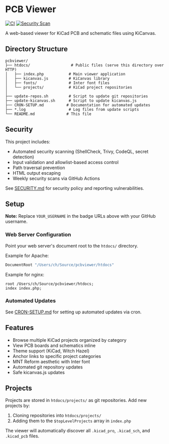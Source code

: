 # PCB Viewer

[![CI](https://github.com/YOUR_USERNAME/pcbviewer/actions/workflows/ci.yml/badge.svg)](https://github.com/YOUR_USERNAME/pcbviewer/actions/workflows/ci.yml)
[![Security Scan](https://github.com/YOUR_USERNAME/pcbviewer/actions/workflows/security.yml/badge.svg)](https://github.com/YOUR_USERNAME/pcbviewer/actions/workflows/security.yml)

A web-based viewer for KiCad PCB and schematic files using KiCanvas.

## Directory Structure

```
pcbviewer/
├── htdocs/                  # Public files (serve this directory over HTTP)
│   ├── index.php           # Main viewer application
│   ├── kicanvas.js         # KiCanvas library
│   ├── fonts/              # Inter font files
│   └── projects/           # KiCad project repositories
│
├── update-repos.sh         # Script to update git repositories
├── update-kicanvas.sh      # Script to update kicanvas.js
├── CRON-SETUP.md          # Documentation for automated updates
├── *.log                   # Log files from update scripts
└── README.md              # This file
```

## Security

This project includes:
- Automated security scanning (ShellCheck, Trivy, CodeQL, secret detection)
- Input validation and allowlist-based access control
- Path traversal prevention
- HTML output escaping
- Weekly security scans via GitHub Actions

See [SECURITY.md](SECURITY.md) for security policy and reporting vulnerabilities.

## Setup

**Note:** Replace `YOUR_USERNAME` in the badge URLs above with your GitHub username.

### Web Server Configuration

Point your web server's document root to the `htdocs/` directory.

Example for Apache:
```apache
DocumentRoot "/Users/ch/Source/pcbviewer/htdocs"
```

Example for nginx:
```nginx
root /Users/ch/Source/pcbviewer/htdocs;
index index.php;
```

### Automated Updates

See [CRON-SETUP.md](CRON-SETUP.md) for setting up automated updates via cron.

## Features

- Browse multiple KiCad projects organized by category
- View PCB boards and schematics inline
- Theme support (KiCad, Witch Hazel)
- Anchor links to specific project categories
- MNT Reform aesthetic with Inter font
- Automated git repository updates
- Safe kicanvas.js updates

## Projects

Projects are stored in `htdocs/projects/` as git repositories. Add new projects by:

1. Cloning repositories into `htdocs/projects/`
2. Adding them to the `$topLevelProjects` array in `index.php`

The viewer will automatically discover all `.kicad_pro`, `.kicad_sch`, and `.kicad_pcb` files.
